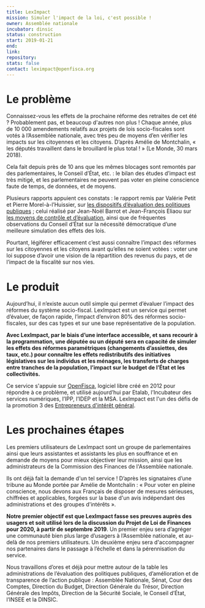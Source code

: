 ```yaml
---
title: LexImpact
mission: Simuler l'impact de la loi, c'est possible !
owner: Assemblée nationale
incubator: dinsic
status: construction
start: 2019-01-21
end:
link:
repository:
stats: false
contact: leximpact@openfisca.org
---
```


# Le problème

Connaissez-vous les effets de la prochaine réforme des retraites de cet été ? Probablement pas, et beaucoup d'autres non plus ! Chaque année, plus de 10 000 amendements relatifs aux projets de lois socio-fiscales sont votés à l’Assemblée nationale, avec très peu de moyens d’en vérifier les impacts sur les citoyennes et les citoyens. D’après Amélie de Montchalin, « les députés travaillent dans le brouillard le plus total ! » (Le Monde, 30 mars 2018).

Cela fait depuis près de 10 ans que les mêmes blocages sont remontés par des parlementaires, le Conseil d’État, etc. : le bilan des études d’impact est très mitigé, et les parlementaires ne peuvent pas voter en pleine conscience faute de temps, de données, et de moyens.

Plusieurs rapports appuient ces constats : le rapport remis par Valérie Petit et Pierre Morel-à-l’Huissier, sur [les dispositifs d’évaluation des politiques publiques](http://www.assemblee-nationale.fr/15/rap-info/i0771.asp) ; celui réalisé par Jean-Noël Barrot et Jean-François Eliaou sur [les moyens de contrôle et d’évaluation](http://www2.assemblee-nationale.fr/static/reforme-an/contr%C3%B4le/Rapport-2-GT4-contr%C3%B4le.pdf), ainsi que de fréquentes observations du Conseil d’État sur la nécessité démocratique d’une meilleure simulation des effets des lois.

Pourtant, légiférer efficacement c’est aussi connaître l’impact des réformes sur les citoyennes et les citoyens avant qu’elles ne soient votées : voter une loi suppose d’avoir une vision de la répartition des revenus du pays, et de l’impact de la fiscalité sur nos vies.

# Le produit

Aujourd’hui, il n’existe aucun outil simple qui permet d’évaluer l’impact des réformes du système socio-fiscal. LexImpact est un service qui permet d’évaluer, de façon rapide, l’impact d’environ 80% des réformes socio-fiscales, sur des cas types et sur une base représentative de la population.

**Avec LexImpact, par le biais d’une interface accessible, et sans recourir à la programmation, une députée ou un député sera en capacité de simuler les effets des réformes paramétriques (changements d’assiettes, des taux, etc.) pour connaître les effets redistributifs des initiatives législatives sur les individus et les ménages, les transferts de charges entre tranches de la population, l’impact sur le budget de l’État et les collectivités.**

Ce service s'appuie sur [OpenFisca](https://openfisca.org/fr/), logiciel libre créé en 2012 pour répondre à ce problème, et utilisé aujourd’hui par Etalab, l’Incubateur des services numériques, l’IPP, l’IDEP et la MSA. LexImpact est l'un des défis de la promotion 3 des [Entrepreneurs d'intérêt général](https://entrepreneur-interet-general.etalab.gouv.fr/).

# Les prochaines étapes

Les premiers utilisateurs de LexImpact sont un groupe de parlementaires ainsi que leurs assistantes et assistants les plus en souffrance et en demande de moyens pour mieux objectiver leur mission, ainsi que les administrateurs de la Commission des Finances de l'Assemblée nationale.

Ils ont déjà fait la demande d'un tel service ! D’après les signataires d’une tribune au Monde portée par Amélie de Montchalin : « Pour voter en pleine conscience, nous devons aux Français de disposer de mesures sérieuses, chiffrées et applicables, forgées sur la base d'un avis indépendant des administrations et des groupes d'intérêts ».

**Notre premier objectif est que LexImpact fasse ses preuves auprès des usagers et soit utilisé lors de la discussion du Projet de Loi de Finances pour 2020, à partir de septembre 2019**. Un premier enjeu sera d’agréger une communauté bien plus large d’usagers à l’Assemblée nationale, et au-delà de nos premiers utilisateurs. Un deuxième enjeu sera d'accompagner nos partenaires dans le passage à l’échelle et dans la pérennisation du service.

Nous travaillons d’ores et déjà pour mettre autour de la table les administrations de l’évaluation des politiques publiques, d’amélioration et de transparence de l’action publique : Assemblée Nationale, Sénat, Cour des Comptes, Direction du Budget, Direction Générale du Trésor, Direction Générale des Impôts, Direction de la Sécurité Sociale, le Conseil d’État, l’INSEE et la DINSIC.
